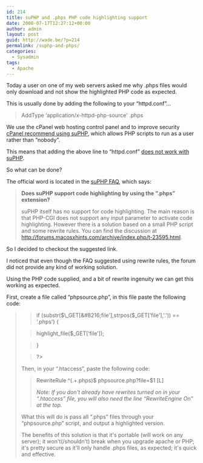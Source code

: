 ```yaml
---
id: 214
title: suPHP and .phps PHP code highlighting support
date: 2008-07-17T12:27:12+00:00
author: admin
layout: post
guid: http://wade.be/?p=214
permalink: /suphp-and-phps/
categories:
  - Sysadmin
tags:
  - Apache
---
```

<p class="lead">
  Today a user on one of my web servers asked me why .phps files would only download and not show the highlighted PHP code as expected.
</p>

This is usually done by adding the following to your &#8220;httpd.conf&#8221;&#8230;

> AddType &#8216;application/x-httpd-php-source' .phps

We use the cPanel web hosting control panel and to improve security [cPanel recommend using suPHP](http://www.cpanel.net/support/docs/ea/ea3/ea3php_hardening_php.html), which allows PHP scripts to run as a user rather than &#8220;nobody&#8221;.

This means that adding the above line to &#8220;httpd.conf&#8221; [does not work with suPHP](http://lists.marsching.com/pipermail/suphp/2005-January/000638.html).

So what can be done?

<!--more-->

The official word is located in the [suPHP FAQ](http://www.suphp.org/FAQ.html), which says:

>  **Does suPHP support code highlighting by using the &#8220;.phps&#8221; extension?**
> 
> suPHP itself has no support for code highlighting. The main reason is that PHP-CGI does not support any input parameter to activate code highlighting. However there is a solution based on a small PHP script and some rewrite rules. You can find the discussion at <http://forums.macosxhints.com/archive/index.php/t-23595.html>.

So I decided to checkout the suggested link.

I noticed that even though the FAQ suggested using rewrite rules, the forum did not provide any kind of working solution.

Using the PHP code supplied, and a bit of rewrite ingenuity we can get this working as expected.

First, create a file called &#8220;phpsource.php&#8221;, in this file paste the following code:

> <?php
  
> if (substr($\_GET[&#8216;file'],strpos($\_GET[&#8216;file'],'.')) == &#8216;.phps') {
  
> highlight\_file($\_GET[&#8216;file']);
  
> }
  
> ?>

Then, in your &#8220;.htaccess&#8221;, paste the following code:

> RewriteRule ^(.+\.phps)$ phpsource.php?file=$1 [L]
> 
> _Note: If you don't already have rewrites turned on_ _in your &#8220;.htaccess&#8221; file,_ _you will also need the line &#8220;RewriteEngine On&#8221; at the top._

What this will do is pass all &#8220;.phps&#8221; files through your &#8220;phpsource.php&#8221; script, and output a highlighted version.

The benefits of this solution is that it's portable (will work on any server); it won't(/shouldn't) break when you upgrade apache or PHP; it's pretty secure as it'll only handle .phps files, as expected; it's quick and effective.